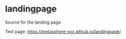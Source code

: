 # landingpage

Source for the landing page

Test page: https://metasphere-xyz.github.io/landingpage/
